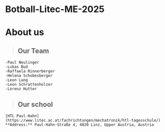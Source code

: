 # Botball-Litec-ME-2025
# About us
>    ## Our Team  
    -Paul Neulinger
    -Lukas Bud
    -Raffaela Rinnerberger
    -Helena Schobesberger
    -Leon Lang
    -Leon Schrattenholzer
    -Lorenz Hutter
    
 >    ## Our school  
    [HTL Paul-Hahn](https://www.litec.ac.at/fachrichtungen/mechatronik/htl-tagesschule/)  
    **Address:** Paul-Hahn-Straße 4, 4020 Linz, Upper Austria, Austria
